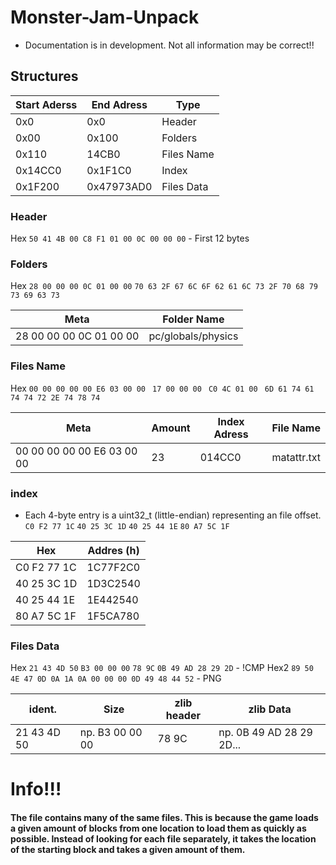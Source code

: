 # Monster-Jam-Unpack
* Documentation is in development. Not all information may be correct!!


## Structures

| Start Aderss | End Adress | Type |
| ------------ | ---------- | ----- |
| 0x0 | 0x0 | Header |
| 0x00 | 0x100 | Folders |
| 0x110 | 14CB0 | Files Name |
| 0x14CC0 | 0x1F1C0 | Index |
| 0x1F200 | 0x47973AD0 | Files Data |

### Header
Hex `50 41 4B 00 C8 F1 01 00 0C 00 00 00` - First 12 bytes

### Folders
Hex `28 00 00 00 0C 01 00 00` `70 63 2F 67 6C 6F 62 61 6C 73 2F 70 68 79 73 69 63 73`

| Meta | Folder Name |
| ---- | --------- |
| 28 00 00 00 0C 01 00 00 | pc/globals/physics |

### Files Name
Hex `00 00 00 00 00 E6 03 00 00 ` `17 00 00 00 ` `C0 4C 01 00 ` `6D 61 74 61 74 74 72 2E 74 78 74`

| Meta | Amount | Index Adress | File Name |
| ---- | ------ | --------- | ------------ |
| 00 00 00 00 00 E6 03 00 00 | 23 | 014CC0 | matattr.txt |

### index
- Each 4-byte entry is a uint32_t (little-endian) representing an file offset.
`C0 F2 77 1C` `40 25 3C 1D` `40 25 44 1E` `80 A7 5C 1F`

| Hex | Addres (h) |
| --- | ------ |
| C0 F2 77 1C | 1C77F2C0 |
| 40 25 3C 1D | 1D3C2540 |
| 40 25 44 1E | 1E442540 |
| 80 A7 5C 1F | 1F5CA780 |


### Files Data
 
Hex `21 43 4D 50` `B3 00 00 00` `78 9C` `0B 49 AD 28 29 2D` - !CMP
Hex2 `89 50 4E 47 0D 0A 1A 0A 00 00 00 0D 49 48 44 52` - PNG

| ident. | Size | zlib header | zlib Data |
| ------ | ---- | ----------- | ----- |
| 21 43 4D 50 | np. B3 00 00 00 | 78 9C | np. 0B 49 AD 28 29 2D... |



# Info!!!

#### The file contains many of the same files. This is because the game loads a given amount of blocks from one location to load them as quickly as possible. Instead of looking for each file separately, it takes the location of the starting block and takes a given amount of them.



